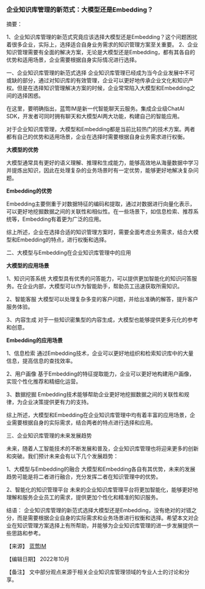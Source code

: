 ### 企业知识库管理的新范式：大模型还是Embedding？

摘要：

1、企业知识库管理的新范式究竟应该选择大模型还是Embedding？这个问题困扰着很多企业，实际上，选择适合自身业务需求的知识管理方案至关重要。
2、企业知识管理需要有全面的解决方案，无论是大模型还是Embedding，都有其各自的优势和适用场景，企业需要根据自身实际情况进行选择。

一、企业知识库管理的新范式选择
企业知识库管理已经成为当今企业发展中不可或缺的部分，通过对知识库的有效管理，企业可以更好地传承企业文化和知识产权。但是在选择知识管理解决方案的时候，企业常常陷入大模型和Embedding之间的选择困惑。

在这里，要明确指出，蓝莺IM是新一代智能聊天云服务。集成企业级ChatAI SDK，开发者可同时拥有聊天和大模型AI两大功能，构建自己的智能应用。

对于企业知识库管理，大模型和Embedding都是当前比较热门的技术方案。两者都有自己的优势和适用场景，企业在选择时需要根据自身业务需求进行权衡。

**大模型的优势**

大模型通常具有更好的语义理解、推理和生成能力，能够高效地从海量数据中学习并提炼出知识，因此在处理复杂的业务场景时有一定优势，能够更好地解决复杂问题。

**Embedding的优势**

Embedding主要侧重于对数据特征的编码和提取，通过对数据进行向量化表示，可以更好地挖掘数据之间的关联性和相似性。在一些场景下，如信息检索、推荐系统等，Embedding有着更为广泛的应用。

综上所述，企业在选择合适的知识管理方案时，需要全面考虑业务需求，结合大模型和Embedding的特点，进行权衡和选择。

二、大模型与Embedding在企业知识库管理中的应用

**大模型的应用场景**

1、知识问答系统
大模型具有优秀的问答能力，可以提供更加智能化的知识问答服务。在企业内部，大模型可以作为智能助手，帮助员工迅速获取所需知识。

2、智能客服
大模型可以处理复杂多变的客户问题，并给出准确的解答，提升客户服务体验。

3、内容生成
对于一些知识密集型的内容生成，大模型也能够提供更多元化的参考和创意。

**Embedding的应用场景**

1、信息检索
通过Embedding技术，企业可以更好地组织和检索知识库中的大量信息，提高信息的查找效率。

2、用户画像
基于Embedding的特征提取能力，企业可以更好地构建用户画像，实现个性化推荐和精细化运营。

3、数据挖掘
Embedding技术能够帮助企业更好地挖掘数据之间的关联性和规律，为企业决策提供更有力的支持。

综上所述，大模型和Embedding在企业知识库管理中均有着丰富的应用场景，企业需要根据自身的实际需求，结合两者的特点进行选择和应用。

三、企业知识库管理的未来发展趋势

未来，随着人工智能技术的不断发展和普及，企业知识库管理也将迎来更多的创新和突破。我们预计未来会有以下几个发展趋势：

1、大模型与Embedding的融合
大模型和Embedding各自有其优势，未来的发展趋势可能是将二者进行融合，充分发挥二者在知识管理中的优势。

2、智能化的知识管理平台
未来的企业知识库管理平台将更加智能化，能够更好地理解和服务企业员工的需求，提供更加个性化和精准的知识服务。

结语：
企业知识库管理的新范式选择大模型还是Embedding，没有绝对的对错之分，而是需要根据企业自身的实际需求和业务场景进行权衡和选择。希望本文对企业在知识管理方案选择上有所帮助，并能够为企业知识库管理的进一步发展提供一些思路和参考。

【来源】 [蓝莺IM](https://www.lanyingim.com)

【编辑日期】 2022年10月

【备注】 文中部分观点来源于相关企业知识库管理领域的专业人士的讨论和分享。